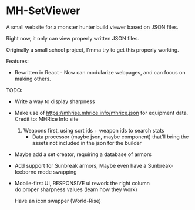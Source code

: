 # MH-SetViewer
A small website for a monster hunter build viewer based on JSON files.

Right now, it only can view properly written JSON files.

Originally a small school project, I'mma try to get this properly working.

Features:
* Rewritten in React - Now can modularize webpages, and can focus on making others.

TODO:
* Write a way to display sharpness
* Make use of https://mhrise.mhrice.info/mhrice.json for equipment data.
  Credit to: MHRice Info site
  1. Weapons first, using sort ids + weapon ids to search stats
      * Data processor (maybe json, maybe component) that'll bring the assets not included in the json for the builder   
* Maybe add a set creator, requiring a database of armors 
* Add support for Sunbreak armors, 
    Maybe even have a Sunbreak-Iceborne mode swapping
* Mobile-first UI, RESPONSIVE ui
    rework the right column  
    do proper sharpness values (learn how they work)

    Have an icon swapper (World-Rise)

